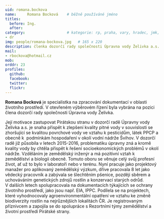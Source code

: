 ```yaml
---
uid: romana.bockova
name:     Romana Bocková  	# běžně používáné jméno
titles:
  before: Ing. 
  after: 
category:                 	# kategorie: rp, praha, vary, hradec, jmk, senat
- dr
img: people/romana-bockova.jpg   # 165 x 220
description: členka dozorčí rady společnosti Úpravna vody Želivka a.s.     	# kratký popis, max 160 znaků
mail:
- rbockova@hotmail.cz
mob:
orddr: 23
profiles:
  github:       
  facebook:    
  twitter: 		  
  flickr:		  
---
```


**Romana Bocková** je specialistka na zpracování dokumentací v oblasti životního prostředí. V otevřeném výběrovém řízení byla vybrána na pozici člena dozorčí rady společnosti Úpravna vody Želivka.

Její motivace zastupovat Pirátskou stranu v dozorčí radě Úpravny vody Želivka a.s. je snaha přispět k zlepšení kvality pitné vody v souvislosti se zhoršující se kvalitou povrchové vody ve vztahu k pesticidům, látek PPCP a obecně k  podmínkám hospodaření v okolí vodní nádrže Švihov. V dozorčí radě již působila v letech 2015-2016, problematiku úpravny zná a kromě kvality vody by chtěla přispět k řešení socioekonomických problémů v okolí nádrže. Vzděláním je zemědělský inženýr a má pozitivní vztah k zemědělství a biologii obecně. Tomuto oboru se věnuje celý svůj profesní život, ať už to bylo
v laboratoři nebo v terénu. Nyní pracuje jako projektový manažer pro aplikovaný zemědělský výzkum, dříve pracovala 8 let jako vědecký pracovník a zabývala se šlechtěním pšenice, později sběrem a uchováváním genetických zdrojů rostlin a konzervací starých odrůd. V dalších letech spolupracovala na dokumentacích týkajících se ochrany životního prostředí, jako jsou např. EIA, IPPC. Podílela se na projektech, které vyhodnocovaly agroenvironmentální opatření ve vztahu ke změně biodiverzity rostlin na nejrůznějších lokalitách ČR. Je registrovaným příznivcem a zapojila se do spolupráce s Rezortními týmy zemědělství a životní prostředí Pirátské strany.

